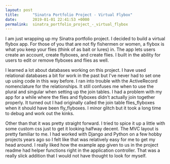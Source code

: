 ```yaml
---
layout: post
title:      "Sinatra Portfolio Project - Virtual Flybox"
date:       2019-01-01 22:41:53 +0000
permalink:  sinatra_portfolio_project_-_virtual_flybox
---
```



I am just wrapping up my Sinatra portfolio project. I decided to build a virtual flybox app. For those of you that are not fly fishermen or women, a flybox is what you keep your flies (think of as bait or lures) in. The app lets users create an account, create flyboxes, and create flies. I built in the ability for users to edit or remove flyboxes and flies as well. 

I learned a lot about databases working on this project. I have used relational databases a bit for work in the past but I've never had to set one up using code in this way before. I ran into trouble with the ActiveRecord nomenclature for the relationships. It still confuses me when to use the plural and singular when setting up the join tables. I had a problem with my app for a while where the flies and flyboxes didn't actually join together properly. It turned out I had originally called the join table flies_flyboxes when it should have been fly_flyboxes. I minor glitch but it took a long time to debug and work out the kinks. 

Other than that it was pretty straight forward. I tried to spice it up a little with some custom css just to get it looking halfway decent. The MVC layout is pretty familiar to me. I had worked with Django and Python on a few hobby projects years ago so I felt like that was relatively easy for me to get my head around. I really liked how the example app given to us in the project readme had helper functions right in the application controller. That was a really slick addition that I would not have thought to look for myself. 
